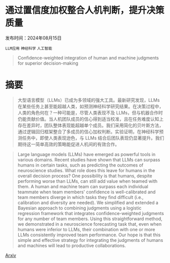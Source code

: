 # 通过置信度加权整合人机判断，提升决策质量

发布时间：2024年08月15日

`LLM应用` `神经科学` `人工智能`

> Confidence-weighted integration of human and machine judgments for superior decision-making

# 摘要

> 大型语言模型（LLMs）已成为多领域的强大工具。最新研究发现，LLMs 在某些任务上甚至能超越人类，如预测神经科学研究结果。在决策过程中，人类的角色何在？一种可能是，尽管人类表现不及 LLMs，但与机器合作时仍能贡献价值。当人机团队成员的信心得到适当校准，且在任务难度认知上存在差异时，团队整体表现能超越单个成员。我们采用简化的贝叶斯方法，通过逻辑回归框架整合了多成员的信心加权判断。实验证明，在神经科学预测任务中，即使人类表现逊色，与 LLMs 结合后团队表现仍显著提升。我们期待这一简单高效的策略能促进人机间的有效合作。

> Large language models (LLMs) have emerged as powerful tools in various domains. Recent studies have shown that LLMs can surpass humans in certain tasks, such as predicting the outcomes of neuroscience studies. What role does this leave for humans in the overall decision process? One possibility is that humans, despite performing worse than LLMs, can still add value when teamed with them. A human and machine team can surpass each individual teammate when team members' confidence is well-calibrated and team members diverge in which tasks they find difficult (i.e., calibration and diversity are needed). We simplified and extended a Bayesian approach to combining judgments using a logistic regression framework that integrates confidence-weighted judgments for any number of team members. Using this straightforward method, we demonstrated in a neuroscience forecasting task that, even when humans were inferior to LLMs, their combination with one or more LLMs consistently improved team performance. Our hope is that this simple and effective strategy for integrating the judgments of humans and machines will lead to productive collaborations.

[Arxiv](https://arxiv.org/abs/2408.08083)